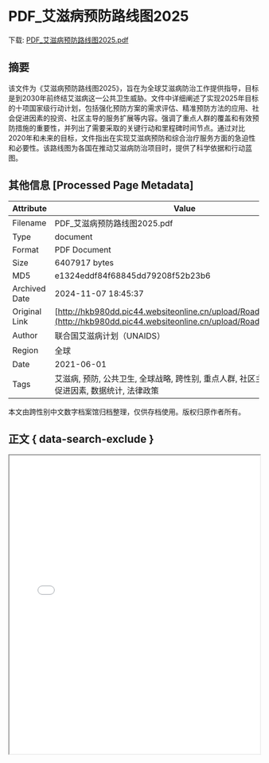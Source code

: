 # PDF_艾滋病预防路线图2025

<!-- tcd_download_link -->
下载: <a href="../PDF_艾滋病预防路线图2025.pdf" download>PDF_艾滋病预防路线图2025.pdf</a>
<!-- tcd_download_link_end -->

## 摘要

<!-- tcd_abstract -->
该文件为《艾滋病预防路线图2025》，旨在为全球艾滋病防治工作提供指导，目标是到2030年前终结艾滋病这一公共卫生威胁。文件中详细阐述了实现2025年目标的十项国家级行动计划，包括强化预防方案的需求评估、精准预防方法的应用、社会促进因素的投资、社区主导的服务扩展等内容。强调了重点人群的覆盖和有效预防措施的重要性，并列出了需要采取的关键行动和里程碑时间节点。通过对比2020年和未来的目标，文件指出在实现艾滋病预防和综合治疗服务方面的急迫性和必要性。该路线图为各国在推动艾滋病防治项目时，提供了科学依据和行动蓝图。

<!-- tcd_abstract_end -->

## 其他信息 [Processed Page Metadata]

| Attribute       | Value                                  |
|-----------------|----------------------------------------|
| Filename        | PDF_艾滋病预防路线图2025.pdf                             |
| Type            | document                                 |
| Format          | PDF Document                               |
| Size            | 6407917 bytes                           |
| MD5             | e1324eddf84f68845dd79208f52b23b6                                  |
| Archived Date   | 2024-11-07 18:45:37                             |
| Original Link   | [http://hkb980dd.pic44.websiteonline.cn/upload/Roadmap2025.pdf](http://hkb980dd.pic44.websiteonline.cn/upload/Roadmap2025.pdf)                         |
| Author          | 联合国艾滋病计划（UNAIDS）                               |
| Region          | 全球                               |
| Date            | 2021-06-01                                 |
| Tags            | 艾滋病, 预防, 公共卫生, 全球战略, 跨性别, 重点人群, 社区主导服务, 社会促进因素, 数据统计, 法律政策                                 |

本文由跨性别中文数字档案馆归档整理，仅供存档使用。版权归原作者所有。


## 正文 { data-search-exclude }

<!-- tcd_main_text -->
<iframe src="../PDF_艾滋病预防路线图2025.pdf" width="100%" height="600px">
    <p>无法显示PDF，请下载查看。</p>
</iframe>
<!-- tcd_main_text_end -->

